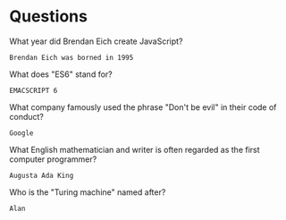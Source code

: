 # Questions

What year did Brendan Eich create JavaScript?

```
Brendan Eich was borned in 1995
```

What does "ES6" stand for?

```
EMACSCRIPT 6

```

What company famously used the phrase "Don't be evil" in their code of conduct?

```
Google
```

What English mathematician and writer is often regarded as the first computer programmer?

```
Augusta Ada King
```

Who is the "Turing machine" named after?

```
Alan
```
